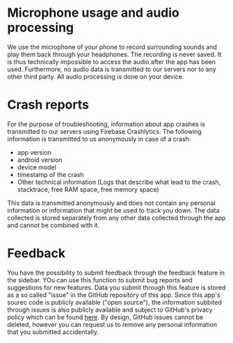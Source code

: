 # Microphone usage and audio processing

We use the microphone of your phone to record surrounding sounds and play them back through your headphones. The recording is never saved. It is thus technically impossible to access the audio after the app has been used. Furthermore, no audio data is transmitted to our servers nor to any other third party. All audio processing is done on your device.

# Crash reports

For the purpose of troubleshooting, information about app crashes is transmitted to our servers using Firebase Crashlytics. The following information is transmitted to us anonymously in case of a crash:
- app version
- android version
- device model
- timestamp of the crash
- Other technical information (Logs that describe what lead to the crash, stacktrace, free RAM space, free memory space)

This data is transmitted anonymously and does not contain any personal information or information that might be used to track you down. The data collected is stored separately from any other data collected through the app and cannot be combined with it.

# Feedback

You have the possibility to submit feedback through the feedback feature in the sidebar. YOu can use this function to submit bug reports and suggestions for new features. Data you submit through this feature is stored as a so called "issue" in the GitHub repository of this app. Since this app's sourec code is publicly available ("open source"), the information subbited through issues is also publicly available and subject to GitHub's privacy policy which can be found [here](https://help.github.com/articles/github-privacy-statement/). By design, GitHub issues cannot be deleted, however you can request us to remove any personal information that you submitted accidentally.
